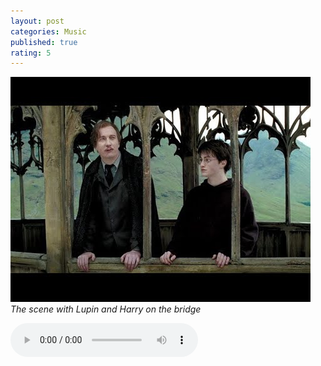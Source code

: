 ```yaml
---
layout: post
categories: Music
published: true
rating: 5
---
```

<!-- How to embed audio (see this : https://www.makeuseof.com/tag/embed-mp3-player-website/) 
    
    How to embed audio from onedrive (see this : https://stackoverflow.com/questions/64590120/how-can-i-directly-embed-audio-that-i-have-uploaded-to-onedrive-into-html-using)
 -->

![home-alone](../images/lupin.jpg)
*The scene with Lupin and Harry on the bridge*

<audio controls><source src="https://onedrive.live.com/download?cid=D34890CD5DE3F34B&resid=D34890CD5DE3F34B%215952&authkey=APlAawkqQEkeEPs" width="98" height="120" frameborder="0" scrolling="no"></iframe>" type="audio/mpeg">Your browser does not support the audio tag.</audio>

